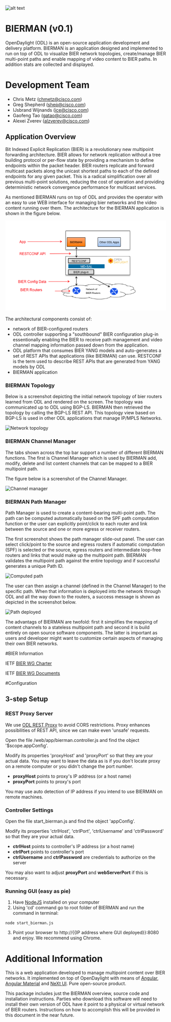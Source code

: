 <img src="https://github.com/zverevalexei/bierman-gui/blob/master/images/beer_10.jpg" alt="alt text" width=300px height=200px>

# BIERMAN (v0.1)
OpenDaylight (ODL) is an open-source application development and delivery platform. BIERMAN is an application designed and implemented to run on top of ODL to visualize BIER network topologies, create/manage BIER multi-point paths and enable mapping of video content to BIER paths. In addition stats are collected and displayed.


# Development Team
* Chris Metz (chmetz@cisco.com)
* Greg Shepherd (shep@cisco.com)
* IJsbrand Wijnands (ice@cisco.com)
* Gaofeng Tao (gatao@cisco.com)
* Alexei Zverev (alzverev@cisco.com)


## Application Overview

Bit Indexed Explicit Replication (BIER) is a revolutionary new multipoint forwarding architecture. BIER allows for network replication without a tree building protocol or per-flow state by providing a mechanism to define endpoints within the packet header. BIER routers replicate and forward multicast packets along the unicast shortest paths to each of the defined endpoints for any given packet. This is a radical simplification over all previous multi-point solutions, reducing the cost of operation and providing deterministic network convergence performance for multicast services.

As mentioned BIERMAN runs on top of ODL and provides the operator with an easy to use WEB interface for managing bier networks and the video content running over them. The architecture for the BIERMAN application is shown in the figure below.

![](images/bier-devnet-labs.png)

The architectural components consist of:

- network of BIER-configured routers
- ODL controller supporting a "southbound" BIER configuration plug-in essentionally enabling the BIER to receive path management and video channel mapping information passed down from the application.
- ODL platform that consumes BIER YANG models and auto-generates a set of REST APIs that applications (like BIERMAN) can use. RESTCONF is the term used to describe REST APIs that are generated from YANG models by ODL
- BIERMAN application

### BIERMAN Topology
Below is a screenshot depicting the initial network topology of bier routers learned from ODL and rendered on the screen. The topology was communicated up to ODL using BGP-LS. BIERMAN then retrieved the topology by calling the BGP-LS REST API. This topology view based on BGP-LS is used in other ODL applications that manage IP/MPLS Networks.

<div>
<img src="https://raw.githubusercontent.com/zverevalexei/bierman-gui/master/images/01-app-overview.png" alt="Network topology" style="display:block;">
</div>




### BIERMAN Channel Manager
The tabs shown across the top bar support a number of different BIERMAN functions. The first is Channel Manager which is used by BIERMAN add, modify, delete and list content channels that can be mapped to a BIER multipoint path.

The figure below is a screenshot of the Channel Manager.

<div>
<img src="https://raw.githubusercontent.com/zverevalexei/bierman-gui/master/images/02-channel-manager.png" alt="Channel manager" style="display:block;">
</div>



### BIERMAN Path Manager

Path Manager is used to create a content-bearing multi-point path. The path can be computed automatically based on the SPF path computation function or the user can explicitly point/click to each router and link between the source and one or more egress or receiver routers.

The first screenshot shows the path manager slide-out panel. The user can select click/point to the source and egress routers if automatic computation (SPF) is selected or the source, egress routers and intermediate loop-free routers and links that would make up the multipoint path. BIERMAN validates the multipoint path against the entire topology and if successful generates a unique Path ID.

<img src="https://raw.githubusercontent.com/zverevalexei/bierman-gui/master/images/06-path-computed.png" alt="Computed path" style="display:block;">


The user can then assign a channel (defined in the Channel Manager) to the specific path. When that information is deployed into the network through ODL and all the way down to the routers, a success message is shown as depicted in the screenshot below.

<div>
<img src="https://github.com/zverevalexei/bierman-gui/blob/master/images/07-path-deployed.png?raw=true" alt="Path deployed" style="display:block;">
</div>

The advantags of BIERMAN are twofold: first it simplifies the mapping of content channels to a stateless multipoint path and second it is build entirely on open source software components. The latter is important as users and developer might want to customize certain aspects of managing their own BIER networks.

#BIER Information

IETF [BIER WG Charter](https://datatracker.ietf.org/wg/bier/charter/)

IETF [BIER WG Documents](https://datatracker.ietf.org/wg/bier/documents/)

#Configuration

## 3-step Setup

### REST Proxy Server
We use [ODL REST Proxy](https://github.com/zverevalexei/odl-rest-proxy) to avoid CORS restrictions. Proxy enhances possibilities of REST API, since we can make even 'unsafe' requests.

Open the file /web/app/bierman.controller.js and find the object '$scope.appConfig'.

Modify its properties 'proxyHost' and 'proxyPort' so that they are your actual data. You may want to leave the data as is if you don't locate proxy on a remote computer or you didn't change the port number.
- **proxyHost** points to proxy's IP address (or a host name)
- **proxyPort** points to proxy's port

You may use auto detection of IP address if you intend to use BIERMAN on remote machines. 

### Controller Settings
Open the file start_bierman.js and find the object 'appConfig'.

Modify its properties 'ctrlHost', 'ctrlPort', 'ctrlUsername' and 'ctrlPassword' so that they are your actual data.
- **ctrlHost** points to controller's IP address (or a host name)
- **ctrlPort** points to controller's port
- **ctrlUsername** and **ctrlPassword** are credentials to authorize on the server

You may also want to adjust **proxyPort** and **webServerPort** if this is necessary.

### Running GUI (easy as pie)
1. Have [NodeJS](https://nodejs.org) installed on your computer
2.  Using 'cd' command go to root folder of BIERMAN and run the command in terminal:

  ```
  node start_bierman.js
  ```
3. Point your browser to http://{{IP address where GUI deployed}}:8080 and enjoy. We recommend using Chrome. 

# Additional Information
This is a web application developed to manage multipoint content over BIER networks. It implemented on top of OpenDaylight with means of [Angular](http://github.com/angular/angular.js), [Angular Material](https://github.com/angular/material) and [NeXt UI](http://github.com/CiscoDevNet/next-ui). Pure open-source product.

This package includes just the BIERMAN overview, source code and installation instructions. Parties who download this software will need to install their own version of ODL have it point to a physical or virtual network of BIER routers. Instructions on how to accomplish this will be provided in this document in the near future.
